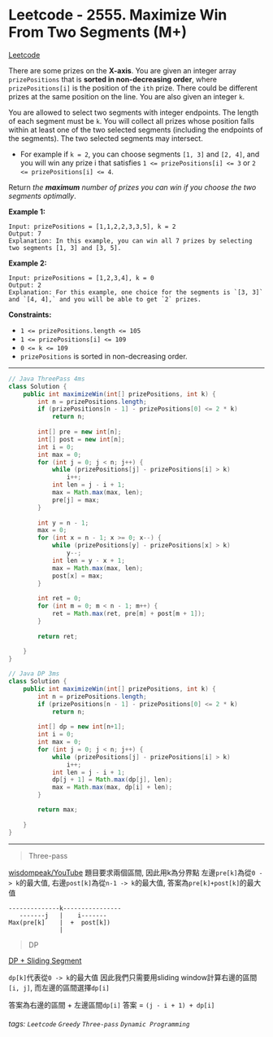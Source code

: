 # Leetcode - 2555. Maximize Win From Two Segments (M+)

[Leetcode](https://leetcode.com/problems/maximize-win-from-two-segments/description/)

There are some prizes on the **X-axis**. You are given an integer array `prizePositions` that is **sorted in non-decreasing order**, where `prizePositions[i]` is the position of the `ith` prize. There could be different prizes at the same position on the line. You are also given an integer `k`.

You are allowed to select two segments with integer endpoints. The length of each segment must be `k`. You will collect all prizes whose position falls within at least one of the two selected segments (including the endpoints of the segments). The two selected segments may intersect.

-   For example if `k = 2`, you can choose segments `[1, 3]` and `[2, 4]`, and you will win any prize i that satisfies `1 <= prizePositions[i] <= 3` or `2 <= prizePositions[i] <= 4`.

Return _the **maximum** number of prizes you can win if you choose the two segments optimally_.

**Example 1:**
```
Input: prizePositions = [1,1,2,2,3,3,5], k = 2
Output: 7
Explanation: In this example, you can win all 7 prizes by selecting two segments [1, 3] and [3, 5].
```
**Example 2:**
```
Input: prizePositions = [1,2,3,4], k = 0
Output: 2
Explanation: For this example, one choice for the segments is `[3, 3]` and `[4, 4],` and you will be able to get `2` prizes. 
```
**Constraints:**

-   `1 <= prizePositions.length <= 105`
-   `1 <= prizePositions[i] <= 109`
-   `0 <= k <= 109`
-   `prizePositions` is sorted in non-decreasing order.

---

```java
// Java ThreePass 4ms
class Solution {
    public int maximizeWin(int[] prizePositions, int k) {
        int n = prizePositions.length;
        if (prizePositions[n - 1] - prizePositions[0] <= 2 * k) 
            return n;
        
        int[] pre = new int[n];
        int[] post = new int[n];
        int i = 0;
        int max = 0;
        for (int j = 0; j < n; j++) {
            while (prizePositions[j] - prizePositions[i] > k)
                i++;
            int len = j - i + 1;
            max = Math.max(max, len);
            pre[j] = max;
        }
        
        int y = n - 1;
        max = 0;
        for (int x = n - 1; x >= 0; x--) {
            while (prizePositions[y] - prizePositions[x] > k)
                y--;
            int len = y - x + 1;
            max = Math.max(max, len);
            post[x] = max;
        }
        
        int ret = 0;
        for (int m = 0; m < n - 1; m++) {
            ret = Math.max(ret, pre[m] + post[m + 1]);
        }
        
        return ret;
        
    }
}
```

```java
// Java DP 3ms
class Solution {
    public int maximizeWin(int[] prizePositions, int k) {
        int n = prizePositions.length;
        if (prizePositions[n - 1] - prizePositions[0] <= 2 * k) 
            return n;
        
        int[] dp = new int[n+1];
        int i = 0;
        int max = 0;
        for (int j = 0; j < n; j++) {
            while (prizePositions[j] - prizePositions[i] > k)
                i++;
            int len = j - i + 1;
            dp[j + 1] = Math.max(dp[j], len);
            max = Math.max(max, dp[i] + len);
        }

        return max;
        
    }
}
```

---

> Three-pass

[wisdompeak/YouTube](https://www.youtube.com/watch?v=0Tjuy464sP8)
題目要求兩個區間, 因此用k為分界點
左邊`pre[k]`為從`0 -> k`的最大值, 
右邊`post[k]`為從`n-1 -> k`的最大值,
答案為`pre[k]+post[k]`的最大值
```
--------------k----------------
   -------j   |    i-------  
Max(pre[k]    |  +  post[k])
              |
```



> DP

[DP + Sliding Segment](https://leetcode.com/problems/maximize-win-from-two-segments/solutions/3141449/java-c-python-dp-sliding-segment-o-n/?orderBy=most_votes)

`dp[k]`代表從`0 -> k`的最大值
因此我們只需要用sliding window計算右邊的區間`[i, j]`, 
而左邊的區間選擇`dp[i]`


答案為右邊的區間 + 左邊區間`dp[i]`
答案 = `(j - i + 1) + dp[i]`






###### tags: `Leetcode` `Greedy` `Three-pass` `Dynamic Programming`